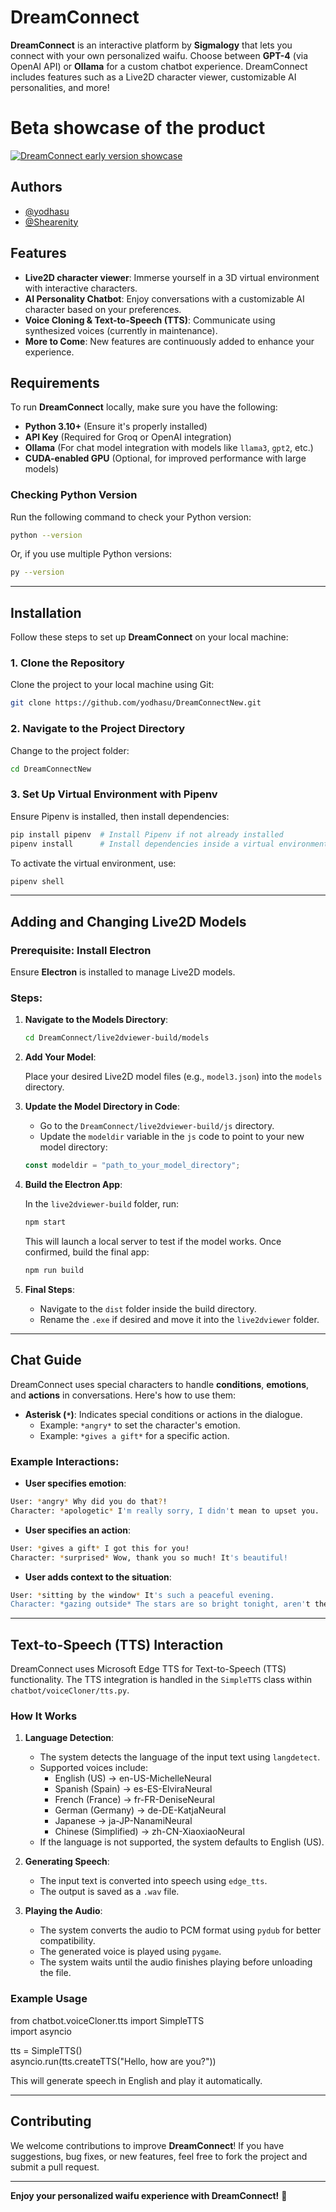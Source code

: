 
# DreamConnect

**DreamConnect** is an interactive platform by **Sigmalogy** that lets you connect with your own personalized waifu. Choose between **GPT-4** (via OpenAI API) or **Ollama** for a custom chatbot experience. DreamConnect includes features such as a Live2D character viewer, customizable AI personalities, and more!

# Beta showcase of the product
[![DreamConnect early version showcase](https://media.licdn.com/dms/image/sync/v2/D5627AQHa-X4ajfybNw/articleshare-shrink_800/B56ZY1WdZCHQAM-/0/1744651802706?e=1754906400&v=beta&t=JfoNqILlp2PjDIFiVvVu6YP0-QXRf2nyA70Qwm8egxs)](https://www.youtube.com/watch?v=MSv4Ru_MNN8)

## Authors

- [@yodhasu](https://github.com/yodhasu)
- [@Shearenity](https://github.com/Shearenity)

## Features

- **Live2D character viewer**: Immerse yourself in a 3D virtual environment with interactive characters.
- **AI Personality Chatbot**: Enjoy conversations with a customizable AI character based on your preferences.
- **Voice Cloning & Text-to-Speech (TTS)**: Communicate using synthesized voices (currently in maintenance).
- **More to Come**: New features are continuously added to enhance your experience.

## Requirements

To run **DreamConnect** locally, make sure you have the following:

- **Python 3.10+** (Ensure it's properly installed)
- **API Key** (Required for Groq or OpenAI integration)
- **Ollama** (For chat model integration with models like `llama3`, `gpt2`, etc.)
- **CUDA-enabled GPU** (Optional, for improved performance with large models)

### Checking Python Version

Run the following command to check your Python version:

```bash
python --version
```

Or, if you use multiple Python versions:

```bash
py --version
```
---

## Installation

Follow these steps to set up **DreamConnect** on your local machine:

### 1. Clone the Repository

Clone the project to your local machine using Git:

```bash
git clone https://github.com/yodhasu/DreamConnectNew.git
```

### 2. Navigate to the Project Directory

Change to the project folder:

```bash
cd DreamConnectNew
```

### 3. Set Up Virtual Environment with Pipenv

Ensure Pipenv is installed, then install dependencies:

```bash
pip install pipenv  # Install Pipenv if not already installed
pipenv install      # Install dependencies inside a virtual environment
```
To activate the virtual environment, use:

```bash
pipenv shell
```

---

## Adding and Changing Live2D Models

### Prerequisite: Install Electron

Ensure **Electron** is installed to manage Live2D models.

### Steps:

1. **Navigate to the Models Directory**:

   ```bash
   cd DreamConnect/live2dviewer-build/models
   ```

2. **Add Your Model**:

   Place your desired Live2D model files (e.g., `model3.json`) into the `models` directory.

3. **Update the Model Directory in Code**:

   - Go to the `DreamConnect/live2dviewer-build/js` directory.
   - Update the `modeldir` variable in the `js` code to point to your new model directory:

   ```javascript
   const modeldir = "path_to_your_model_directory";
   ```

4. **Build the Electron App**:

   In the `live2dviewer-build` folder, run:

   ```bash
   npm start
   ```

   This will launch a local server to test if the model works. Once confirmed, build the final app:

   ```bash
   npm run build
   ```

5. **Final Steps**:

   - Navigate to the `dist` folder inside the build directory.
   - Rename the `.exe` if desired and move it into the `live2dviewer` folder.

---

## Chat Guide

DreamConnect uses special characters to handle **conditions**, **emotions**, and **actions** in conversations. Here's how to use them:

- **Asterisk (`*`)**: Indicates special conditions or actions in the dialogue.
  - Example: `*angry*` to set the character's emotion.
  - Example: `*gives a gift*` for a specific action.

### Example Interactions:

- **User specifies emotion**:

```bash
User: *angry* Why did you do that?!
Character: *apologetic* I'm really sorry, I didn't mean to upset you.
```

- **User specifies an action**:

```bash
User: *gives a gift* I got this for you!
Character: *surprised* Wow, thank you so much! It's beautiful!
```

- **User adds context to the situation**:

```bash
User: *sitting by the window* It's such a peaceful evening.
Character: *gazing outside* The stars are so bright tonight, aren't they?
```

---

## Text-to-Speech (TTS) Interaction

DreamConnect uses Microsoft Edge TTS for Text-to-Speech (TTS) functionality. The TTS integration is handled in the `SimpleTTS` class within `chatbot/voiceCloner/tts.py`.  

### How It Works  

1. **Language Detection**:  
   - The system detects the language of the input text using `langdetect`.  
   - Supported voices include:  
     - English (US) → en-US-MichelleNeural  
     - Spanish (Spain) → es-ES-ElviraNeural  
     - French (France) → fr-FR-DeniseNeural  
     - German (Germany) → de-DE-KatjaNeural  
     - Japanese → ja-JP-NanamiNeural  
     - Chinese (Simplified) → zh-CN-XiaoxiaoNeural  
   - If the language is not supported, the system defaults to English (US).  

2. **Generating Speech**:  
   - The input text is converted into speech using `edge_tts`.  
   - The output is saved as a `.wav` file.  

3. **Playing the Audio**:  
   - The system converts the audio to PCM format using `pydub` for better compatibility.  
   - The generated voice is played using `pygame`.  
   - The system waits until the audio finishes playing before unloading the file.  

### Example Usage  

from chatbot.voiceCloner.tts import SimpleTTS  
import asyncio  

tts = SimpleTTS()  
asyncio.run(tts.createTTS("Hello, how are you?"))  

This will generate speech in English and play it automatically.

---

## Contributing

We welcome contributions to improve **DreamConnect**! If you have suggestions, bug fixes, or new features, feel free to fork the project and submit a pull request.

---

**Enjoy your personalized waifu experience with DreamConnect!** 🎉
